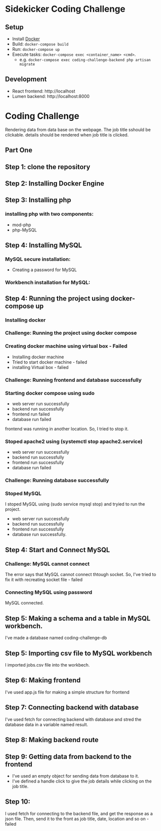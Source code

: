 # Sidekicker Coding Challenge

## Setup
* Install [Docker](https://docs.docker.com/get-started/)
* Build: `docker-compose build`
* Run: `docker-compose up`
* Execute tasks: `docker-compose exec <container_name> <cmd>`. 
  * e.g. `docker-compose exec coding-challenge-backend php artisan migrate`

## Development
* React frontend: http://localhost
* Lumen backend: http://localhost:8000


# Coding Challenge
Rendering data from data base on the webpage.
The job title sshould be clickable.
details should be rendered when job title is clicked.

## Part One
## Step 1: clone the repository

## Step 2: Installing Docker Engine

## Step 3: Installing php
### installing php with two components: 
* mod-php
* php-MySQL

## Step 4: Installing MySQL
### MySQL secure installation:
* Creating a password for MySQL
### Workbench installation for MySQL:

## Step 4: Running the project using docker-compose up
### Installing docker
### Challenge: Running the project using docker compose
### Creating docker machine using virtual box - Failed
* Installing docker machine
* Tried to start docker machine - failed
* installing Virtual box - falied
### Challenge: Running frontend and database successfully
### Starting docker compose using sudo
* web server run successfully
* backend run successfully
* frontend run failed
* database run failed

frontend was running in another location. So, I tried to stop it.

### Stoped apache2 using (systemctl stop apache2.service)
* web server run successfully
* backend run successfully
* frontend run successfully
* database run failed

### Challenge: Running database successfully
### Stoped MySQL
I stoped MySQL using (sudo service mysql stop) and tryied to run the project. 

* web server run successfully
* backend run successfully
* frontend run successfully
* database run successfully.

## Step 4: Start and Connect MySQL
### Challenge: MySQL cannot connect
The error says that MySQL cannot connect thtough socket. So, I've tried to fix it with recreating socket file - failed

### Connecting MySQL using password
MySQL connected.

## Step 5: Making a schema and a table in MySQL workbench.
I've made a database named coding-challenge-db 

## Step 5: Importing csv file to MySQL workbench
I imported jobs.csv file into the workbech.

## Step 6: Making frontend
I've used app.js file for making a simple structure for frontend

## Step 7: Connecting backend with database
I've used fetch for connecting backend with database and stred the database data in a variable named result.

## Step 8: Making backend route

## Step 9: Getting data from backend to the frontend
* I've used an empty object for sending data from database to it.
* I've defined a handle click to give the job details while clicking on the job title.

## Step 10: 
I used fetch for connecting to the backend file, and get the response as a json file. Then, send it to the front as job title, date, location and so on - failed







